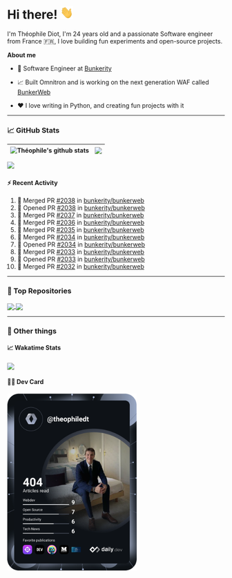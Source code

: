 # Hi there! <img src="./wave.gif" width="30px" height="30px" />

I'm Théophile Diot, I'm 24 years old and a passionate Software engineer from France 🇫🇷, I love building fun experiments and open-source projects.

**About me**

- 💼 Software Engineer at [Bunkerity](https://www.bunkerity.com/)

- 📈 Built Omnitron and is working on the next generation WAF called [BunkerWeb](https://www.bunkerweb.io)

- ❤️ I love writing in Python, and creating fun projects with it

---

### 📈 GitHub Stats

| <img align="center" src="https://github-readme-stats.vercel.app/api?username=TheophileDiot&show_icons=true&include_all_commits=true&theme=algolia&hide_border=true&rank_icon=github" alt="Théophile's github stats" /> | <img align="center" src="https://github-readme-stats.vercel.app/api/top-langs/?username=TheophileDiot&layout=compact&theme=algolia&hide_border=true" /> |
| ---------------------------------------------------------------------------------------------------------------------------------------------------------------------------------------------------------------------- | ------------------------------------------------------------------------------------------------------------------------------------------------------- |

![](https://github-readme-activity-graph.vercel.app/graph?username=TheophileDiot&theme=tokyo-night)

#### :zap: Recent Activity

<!--START_SECTION:activity-->
1. 🎉 Merged PR [#2038](https://github.com/bunkerity/bunkerweb/pull/2038) in [bunkerity/bunkerweb](https://github.com/bunkerity/bunkerweb)
2. 💪 Opened PR [#2038](https://github.com/bunkerity/bunkerweb/pull/2038) in [bunkerity/bunkerweb](https://github.com/bunkerity/bunkerweb)
3. 🎉 Merged PR [#2037](https://github.com/bunkerity/bunkerweb/pull/2037) in [bunkerity/bunkerweb](https://github.com/bunkerity/bunkerweb)
4. 🎉 Merged PR [#2036](https://github.com/bunkerity/bunkerweb/pull/2036) in [bunkerity/bunkerweb](https://github.com/bunkerity/bunkerweb)
5. 🎉 Merged PR [#2035](https://github.com/bunkerity/bunkerweb/pull/2035) in [bunkerity/bunkerweb](https://github.com/bunkerity/bunkerweb)
6. 🎉 Merged PR [#2034](https://github.com/bunkerity/bunkerweb/pull/2034) in [bunkerity/bunkerweb](https://github.com/bunkerity/bunkerweb)
7. 💪 Opened PR [#2034](https://github.com/bunkerity/bunkerweb/pull/2034) in [bunkerity/bunkerweb](https://github.com/bunkerity/bunkerweb)
8. 🎉 Merged PR [#2033](https://github.com/bunkerity/bunkerweb/pull/2033) in [bunkerity/bunkerweb](https://github.com/bunkerity/bunkerweb)
9. 💪 Opened PR [#2033](https://github.com/bunkerity/bunkerweb/pull/2033) in [bunkerity/bunkerweb](https://github.com/bunkerity/bunkerweb)
10. 🎉 Merged PR [#2032](https://github.com/bunkerity/bunkerweb/pull/2032) in [bunkerity/bunkerweb](https://github.com/bunkerity/bunkerweb)
<!--END_SECTION:activity-->

---

### 🔧 Top Repositories

<a href="https://github.com/bunkerity/bunkerweb">
  <img align="center" src="https://github-readme-stats.vercel.app/api/pin/?username=Bunkerity&repo=bunkerweb&theme=algolia" />
</a>
<a href="https://github.com/TheophileDiot/Omnitron">
  <img align="center" src="https://github-readme-stats.vercel.app/api/pin/?username=TheophileDiot&repo=Omnitron&theme=algolia" />
</a>

---

### 🎉 Other things

#### 📈 Wakatime Stats

<a href="https://wakatime.com/@theophile_bunkerity">
  <img align="center" src="https://github-readme-stats.vercel.app/api/wakatime?username=3aa5ce41-c253-43d9-8441-a721e446a45f&layout=compact&theme=algolia" />
</a>

#### 👨‍💻 Dev Card

<a href="https://app.daily.dev/TheophileDt">
  <img src="./devcard.svg" width="300" alt="Théophile Diot's Dev Card"/>
</a>
